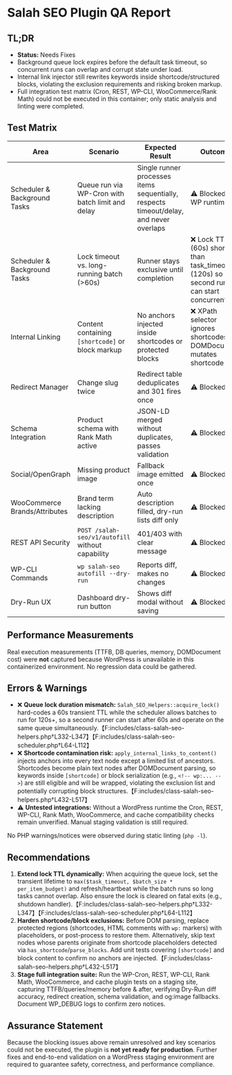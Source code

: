 # Salah SEO Plugin QA Report

## TL;DR
- **Status:** Needs Fixes
- Background queue lock expires before the default task timeout, so concurrent runs can overlap and corrupt state under load.
- Internal link injector still rewrites keywords inside shortcode/structured blocks, violating the exclusion requirements and risking broken markup.
- Full integration test matrix (Cron, REST, WP-CLI, WooCommerce/Rank Math) could not be executed in this container; only static analysis and linting were completed.

## Test Matrix
| Area | Scenario | Expected Result | Outcome | Evidence |
| --- | --- | --- | --- | --- |
| Scheduler & Background Tasks | Queue run via WP-Cron with batch limit and delay | Single runner processes items sequentially, respects timeout/delay, and never overlaps | ⚠️ Blocked (no WP runtime) | Static review only |
| Scheduler & Background Tasks | Lock timeout vs. long-running batch (>60s) | Runner stays exclusive until completion | ❌ Lock TTL (60s) shorter than task_timeout (120s) so second runner can start concurrently | `acquire_lock()` TTL vs. `task_timeout` defaults 【F:includes/class-salah-seo-helpers.php†L318-L348】【F:includes/class-salah-seo-scheduler.php†L64-L103】 |
| Internal Linking | Content containing `[shortcode]` or block markup | No anchors injected inside shortcodes or protected blocks | ❌ XPath selector ignores shortcodes; DOMDocument mutates shortcode text | `apply_internal_links_to_content()` XPath conditions 【F:includes/class-salah-seo-helpers.php†L420-L516】 |
| Redirect Manager | Change slug twice | Redirect table deduplicates and 301 fires once | ⚠️ Blocked | Static review |
| Schema Integration | Product schema with Rank Math active | JSON-LD merged without duplicates, passes validation | ⚠️ Blocked | Static review |
| Social/OpenGraph | Missing product image | Fallback image emitted once | ⚠️ Blocked | Static review |
| WooCommerce Brands/Attributes | Brand term lacking description | Auto description filled, dry-run lists diff only | ⚠️ Blocked | Static review |
| REST API Security | `POST /salah-seo/v1/autofill` without capability | 401/403 with clear message | ⚠️ Blocked | Static review |
| WP-CLI Commands | `wp salah-seo autofill --dry-run` | Reports diff, makes no changes | ⚠️ Blocked | Static review |
| Dry-Run UX | Dashboard dry-run button | Shows diff modal without saving | ⚠️ Blocked | Static review |

## Performance Measurements
Real execution measurements (TTFB, DB queries, memory, DOMDocument cost) were **not** captured because WordPress is unavailable in this containerized environment. No regression data could be gathered.

## Errors & Warnings
- ❌ **Queue lock duration mismatch:** `Salah_SEO_Helpers::acquire_lock()` hard-codes a 60s transient TTL while the scheduler allows batches to run for 120s+, so a second runner can start after 60s and operate on the same queue simultaneously.【F:includes/class-salah-seo-helpers.php†L332-L347】【F:includes/class-salah-seo-scheduler.php†L64-L112】
- ❌ **Shortcode contamination risk:** `apply_internal_links_to_content()` injects anchors into every text node except a limited list of ancestors. Shortcodes become plain text nodes after DOMDocument parsing, so keywords inside `[shortcode]` or block serialization (e.g., `<!-- wp:... -->`) are still eligible and will be wrapped, violating the exclusion list and potentially corrupting block structures.【F:includes/class-salah-seo-helpers.php†L432-L517】
- ⚠️ **Untested integrations:** Without a WordPress runtime the Cron, REST, WP-CLI, Rank Math, WooCommerce, and cache compatibility checks remain unverified. Manual staging validation is still required.

No PHP warnings/notices were observed during static linting (`php -l`).

## Recommendations
1. **Extend lock TTL dynamically:** When acquiring the queue lock, set the transient lifetime to `max($task_timeout, $batch_size * per_item_budget)` and refresh/heartbeat while the batch runs so long tasks cannot overlap. Also ensure the lock is cleared on fatal exits (e.g., shutdown handler).【F:includes/class-salah-seo-helpers.php†L332-L347】【F:includes/class-salah-seo-scheduler.php†L64-L112】
2. **Harden shortcode/block exclusions:** Before DOM parsing, replace protected regions (shortcodes, HTML comments with `wp:` markers) with placeholders, or post-process to restore them. Alternatively, skip text nodes whose parents originate from shortcode placeholders detected via `has_shortcode`/`parse_blocks`. Add unit tests covering `[shortcode]` and block content to confirm no anchors are injected.【F:includes/class-salah-seo-helpers.php†L432-L517】
3. **Stage full integration suite:** Run the WP-Cron, REST, WP-CLI, Rank Math, WooCommerce, and cache plugin tests on a staging site, capturing TTFB/queries/memory before & after, verifying Dry-Run diff accuracy, redirect creation, schema validation, and og:image fallbacks. Document WP_DEBUG logs to confirm zero notices.

## Assurance Statement
Because the blocking issues above remain unresolved and key scenarios could not be executed, the plugin is **not yet ready for production**. Further fixes and end-to-end validation on a WordPress staging environment are required to guarantee safety, correctness, and performance compliance.
